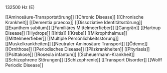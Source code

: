 132500 Hz (E)

[[Aminosäure-Transportstörung]]
[[Chronic Disease]]
[[Chronische Krankheit]]
[[Dementia praecox]]
[[Dissoziative Identitätsstörung]]
[[Exanthem subitum]]
[[Familiäres Mittelmeerfieber]]
[[Gangrän]]
[[Hartnup Disease]]
[[Hydrops]]
[[Iritis]]
[[Krebs]]
[[Mikrophthalmus]]
[[Mittelmeerfieber]]
[[Multiple Persönlichkeitsstörung]]
[[Muskelkrankheiten]]
[[Neutraler Aminosäure Transport]]
[[Ödeme]]
[[Ornithose]]
[[Periodisches Disease]]
[[Pilzkrankheiten]]
[[Pityriasis]]
[[Psittakose]]
[[Roseola infantum]]
[[Scheuermann-Krankheit]]
[[Schizophrene Störungen]]
[[Schizophrenie]]
[[Transport Disorder]]
[[Wolff Periodic Disease]]